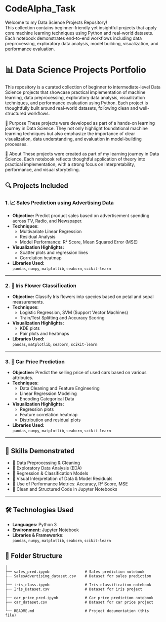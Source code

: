 # CodeAlpha_Task
Welcome to my Data Science Projects Repository!  
This collection contains beginner-friendly yet insightful projects that apply core machine learning techniques using Python and real-world datasets. Each notebook demonstrates end-to-end workflows including data preprocessing, exploratory data analysis, model building, visualization, and performance evaluation.

# 📊 Data Science Projects Portfolio
This repository is a curated collection of beginner to intermediate-level Data Science projects that showcase practical implementation of machine learning, data preprocessing, exploratory data analysis, visualization techniques, and performance evaluation using Python. Each project is thoughtfully built around real-world datasets, following clean and well-structured workflows.

🌟 Purpose
These projects were developed as part of a hands-on learning journey in Data Science. They not only highlight foundational machine learning techniques but also emphasize the importance of clear visualization, data understanding, and evaluation in model-building processes.

🌟 About
These projects were created as part of my learning journey in Data Science. Each notebook reflects thoughtful application of theory into practical implementation, with a strong focus on interpretability, performance, and visual storytelling.


## 🔍 Projects Included

### 1. 📈 Sales Prediction using Advertising Data
- **Objective:** Predict product sales based on advertisement spending across TV, Radio, and Newspaper.
- **Techniques:**
  - Multivariate Linear Regression
  - Residual Analysis
  - Model Performance: R² Score, Mean Squared Error (MSE)
- **Visualization Highlights:**
  - Scatter plots and regression lines
  - Correlation heatmap
- **Libraries Used:**  
  `pandas`, `numpy`, `matplotlib`, `seaborn`, `scikit-learn`

---

### 2. 🌸 Iris Flower Classification
- **Objective:** Classify Iris flowers into species based on petal and sepal measurements.
- **Techniques:**
  - Logistic Regression, SVM (Support Vector Machines)
  - Train/Test Splitting and Accuracy Scoring
- **Visualization Highlights:**
  - KDE plots
  - Pair plots and heatmaps
- **Libraries Used:**  
  `pandas`, `matplotlib`, `seaborn`, `scikit-learn`

---

### 3. 🚗 Car Price Prediction
- **Objective:** Predict the selling price of used cars based on various attributes.
- **Techniques:**
  - Data Cleaning and Feature Engineering
  - Linear Regression Modeling
  - Encoding Categorical Data
- **Visualization Highlights:**
  - Regression plots
  - Feature correlation heatmap
  - Distribution and residual plots
- **Libraries Used:**  
  `pandas`, `numpy`, `matplotlib`, `seaborn`, `scikit-learn`

---

## 🧠 Skills Demonstrated
- 🔹 Data Preprocessing & Cleaning  
- 🔹 Exploratory Data Analysis (EDA)  
- 🔹 Regression & Classification Models  
- 🔹 Visual Interpretation of Data & Model Residuals  
- 🔹 Use of Performance Metrics: Accuracy, R² Score, MSE  
- 🔹 Clean and Structured Code in Jupyter Notebooks  

---

## 🛠 Technologies Used
- **Languages:** Python 3  
- **Environment:** Jupyter Notebook  
- **Libraries & Frameworks:**  
  `pandas`, `numpy`, `matplotlib`, `seaborn`, `scikit-learn`

## 📁 Folder Structure
```plaintext
│
├── sales_pred.ipynb                # Sales prediction notebook
├── SalesAdvertising_dataset.csv    # Dataset for sales prediction
│
├── iris_class.ipynb                # Iris classification notebook
├── Iris_Dataset.csv                # Dataset for iris project
│
├── car_price_pred.ipynb            # Car price prediction notebook
├── car_dataset.csv                 # Dataset for car price project
│
└── README.md                       # Project documentation (this file)
